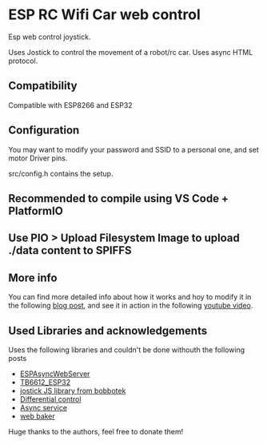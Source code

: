 # ESP RC Wifi Car web control

Esp web control joystick. 

Uses Jostick to control the movement of a robot/rc car. 
Uses async HTML protocol. 

## Compatibility
Compatible with ESP8266 and ESP32


## Configuration

You may want to modify your password and SSID to a personal one, and set motor Driver pins.

src/config.h contains the setup.

## Recommended to compile using VS Code + PlatformIO

## Use PIO > Upload Filesystem Image to upload ./data content to SPIFFS 

## More info

You can find more detailed info about how it works and hoy to modify it in the following [blog post](https://nkmakes.github.io/2020/09/02/esp32-tank-robot-joystick-http-web-control/), and see it in action in the following [youtube video](https://www.youtube.com/watch?v=uIImwilvI2s).


## Used Libraries and acknowledgements

Uses the following libraries and couldn't be done withouth the following posts
- [ESPAsyncWebServer](https://github.com/me-no-dev/ESPAsyncWebServer)
- [TB6612_ESP32](https://github.com/pablopeza/TB6612FNG_ESP32)
- [jostick JS library from bobbotek](https://github.com/bobboteck/JoyStick)
- [Differential control](https://www.impulseadventure.com/elec/robot-differential-steering.html)
- [Async service](https://github.com/neonious/lowjs_esp32_examples/blob/master/neonious_one/cellphone_controlled_rc_car/www/index.html)
- [web baker](https://gchq.github.io/CyberChef/#recipe=Gzip('Dynamic%20Huffman%20Coding','index.html.gz','',false)To_Hex('0x',0)Split('0x',',0x'))

Huge thanks to the authors, feel free to donate them!